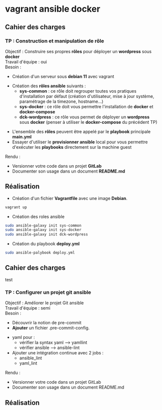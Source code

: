 # vagrant ansible docker

## Cahier des charges

### TP : Construction et manipulation de rôle
Objectif : Construire ses propres **rôles** pour déployer un **wordpress** sous **docker**  
Travail d'équipe : oui  
Besoin :
- Création d'un serveur sous **debian 11** avec vagrant
* Création des **rôles ansible** suivants :
  * **sys-common** : ce rôle doit regrouper toutes vos pratiques d'installation par défaut (création d'utilisateur, mise à jour système, paramétrage de la timezone, hostname...)
  * **sys-docker** : ce rôle doit vous permettre l'installation de **docker** et **docker-compose**
  * **dck-wordpress** : ce rôle vous permet de déployer un **wordpress** sous **docker** (penser à utiliser le **docker-compose** du précédent TP)
- L'ensemble des **rôles** peuvent être appelé par le **playbook** principale **main.yml**
- Essayer d'utiliser le **provisionner ansible** local pour vous permettre d'exécuter les **playbooks** directement sur la machine guest

Rendu :
- Versionner votre code dans un projet **GitLab**
- Documenter son usage dans un document **README.md**

## Réalisation
- Création d'un fichier **Vagrantfile** avec une image **Debian**.
```bash
vagrant up
```
- Création des roles ansible
```bash
sudo ansible-galaxy init sys-common
sudo ansible-galaxy init sys-docker
sudo ansible-galaxy init dck-wordpress
```
- Création du playbook **deploy.yml**
```bash
sudo ansible-palybook deploy.yml
```

## Cahier des charges
test
### TP : Configurer un projet git ansible
Objectif : Améliorer le projet Git ansible  
Travail d'équipe : semi  
Besoin :
- Découvrir la notion de pre-commit
- **Ajouter** un fichier .pre-commit-config.
* yaml pour :
  * vérifier la syntax yaml --> yamllint
  * vérifier ansible --> ansible-lint
* Ajouter une intégration continue avec 2 jobs :
  * ansible_lint
  * yaml_lint

Rendu :
- Versionner votre code dans un projet GitLab
- Documenter son usage dans un document README.md

## Réalisation
